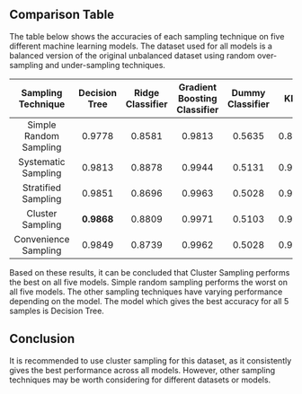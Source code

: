
## Comparison Table

The table below shows the accuracies of each sampling technique on five different machine learning models. The dataset used for all models is a balanced version of the original unbalanced dataset using random over-sampling and under-sampling techniques.

| Sampling Technique | Decision Tree | Ridge Classifier	 | Gradient Boosting Classifier	 | Dummy Classifier	 | KNN |
|:---------------:|:---------------:|:---------------:|:---------------:|:---------------:|:---------------:|
| Simple Random Sampling | 0.9778 | 0.8581 | 0.9813 | 0.5635 | 0.8915 |
| Systematic Sampling | 0.9813 | 0.8878 | 0.9944 | 0.5131 | 0.9493 |
| Stratified Sampling | 0.9851 | 0.8696 | 0.9963 | 0.5028 | 0.9498 |
| Cluster Sampling | **0.9868** | 0.8809 | 0.9971 | 0.5103 | 0.9691 |
| Convenience Sampling | 0.9849 | 0.8739 | 0.9962 | 0.5028 | 0.9623 |

Based on these results, it can be concluded that Cluster Sampling performs the best on all five models. Simple random sampling performs the worst on all five models. The other sampling techniques have varying performance depending on the model. The model which gives the best accuracy for all 5 samples is Decision Tree.

## Conclusion

It is recommended to use cluster sampling for this dataset, as it consistently gives the best performance across all models. However, other sampling techniques may be worth considering for different datasets or models.
 
